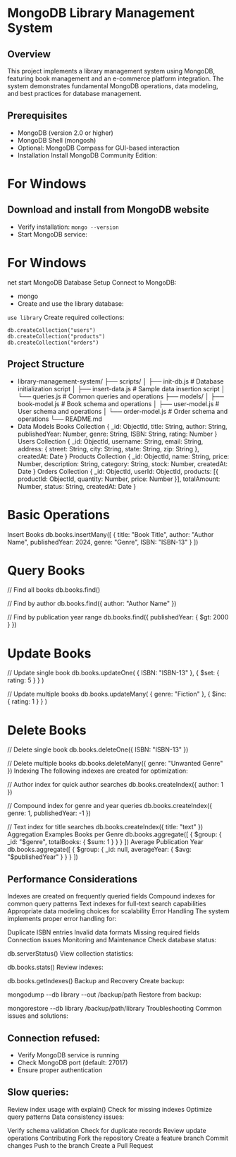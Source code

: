 # MongoDB Library Management System
## Overview
This project implements a library management system using MongoDB, featuring book management and an e-commerce platform integration. The system demonstrates fundamental MongoDB operations, data modeling, and best practices for database management.

## Prerequisites
- MongoDB (version 2.0 or higher)
- MongoDB Shell (mongosh)
- Optional: MongoDB Compass for GUI-based interaction
- Installation
Install MongoDB Community Edition:

# For Windows
## Download and install from MongoDB website
- Verify installation:
```mongo --version```
- Start MongoDB service:

# For Windows
net start MongoDB
Database Setup
Connect to MongoDB:

- mongo
- Create and use the library database:

```use library```
Create required collections:

```db.createCollection("books")
db.createCollection("users")
db.createCollection("products")
db.createCollection("orders")
```
## Project Structure
- library-management-system/
├── scripts/
│   ├── init-db.js        # Database initialization script
│   ├── insert-data.js    # Sample data insertion script
│   └── queries.js        # Common queries and operations
├── models/
│   ├── book-model.js     # Book schema and operations
│   ├── user-model.js     # User schema and operations
│   └── order-model.js    # Order schema and operations
└── README.md
- Data Models
Books Collection
{
  _id: ObjectId,
  title: String,
  author: String,
  publishedYear: Number,
  genre: String,
  ISBN: String,
  rating: Number
}
Users Collection
{
  _id: ObjectId,
  username: String,
  email: String,
  address: {
    street: String,
    city: String,
    state: String,
    zip: String
  },
  createdAt: Date
}
Products Collection
{
  _id: ObjectId,
  name: String,
  price: Number,
  description: String,
  category: String,
  stock: Number,
  createdAt: Date
}
Orders Collection
{
  _id: ObjectId,
  userId: ObjectId,
  products: [{
    productId: ObjectId,
    quantity: Number,
    price: Number
  }],
  totalAmount: Number,
  status: String,
  createdAt: Date
}
# Basic Operations
Insert Books
db.books.insertMany([
  {
    title: "Book Title",
    author: "Author Name",
    publishedYear: 2024,
    genre: "Genre",
    ISBN: "ISBN-13"
  }
])
# Query Books
// Find all books
db.books.find()

// Find by author
db.books.find({ author: "Author Name" })

// Find by publication year range
db.books.find({ publishedYear: { $gt: 2000 } })
# Update Books
// Update single book
db.books.updateOne(
  { ISBN: "ISBN-13" },
  { $set: { rating: 5 } }
)

// Update multiple books
db.books.updateMany(
  { genre: "Fiction" },
  { $inc: { rating: 1 } }
)
# Delete Books
// Delete single book
db.books.deleteOne({ ISBN: "ISBN-13" })

// Delete multiple books
db.books.deleteMany({ genre: "Unwanted Genre" })
Indexing
The following indexes are created for optimization:

// Author index for quick author searches
db.books.createIndex({ author: 1 })

// Compound index for genre and year queries
db.books.createIndex({ genre: 1, publishedYear: -1 })

// Text index for title searches
db.books.createIndex({ title: "text" })
Aggregation Examples
Books per Genre
db.books.aggregate([
  { $group: { _id: "$genre", totalBooks: { $sum: 1 } } }
])
Average Publication Year
db.books.aggregate([
  { $group: { 
    _id: null, 
    averageYear: { $avg: "$publishedYear" } 
  } }
])
## Performance Considerations
Indexes are created on frequently queried fields
Compound indexes for common query patterns
Text indexes for full-text search capabilities
Appropriate data modeling choices for scalability
Error Handling
The system implements proper error handling for:

Duplicate ISBN entries
Invalid data formats
Missing required fields
Connection issues
Monitoring and Maintenance
Check database status:

db.serverStatus()
View collection statistics:

db.books.stats()
Review indexes:

db.books.getIndexes()
Backup and Recovery
Create backup:

mongodump --db library --out /backup/path
Restore from backup:

mongorestore --db library /backup/path/library
Troubleshooting
Common issues and solutions:

## Connection refused:

- Verify MongoDB service is running
- Check MongoDB port (default: 27017)
- Ensure proper authentication
## Slow queries:

Review index usage with explain()
Check for missing indexes
Optimize query patterns
Data consistency issues:

Verify schema validation
Check for duplicate records
Review update operations
Contributing
Fork the repository
Create a feature branch
Commit changes
Push to the branch
Create a Pull Request
